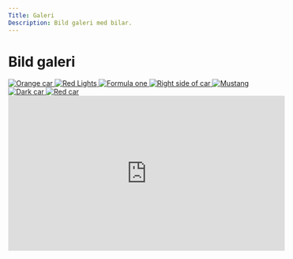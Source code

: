 ```yaml
---
Title: Galeri
Description: Bild galeri med bilar.
---
```


Bild galeri
==========================

<div class="cars">
    <a href="image/orange.jpg" class="orange">
        <picture>
            <source media="(min-width: 668px)" srcset="image/orange.jpg?w=200&h=1000&crop-to-fit">
            <source media="(min-width: 376px)" srcset="image/orange.jpg">
            <img src="image/orange.jpg" alt="Orange car">
        </picture>
    </a>
    <a href="image/lights.jpg" class="lights">
        <picture>
            <source media="(min-width: 668px)" srcset="image/lights.jpg?w=667">
            <source media="(min-width: 376px)" srcset="image/lights.jpg">
            <img src="image/lights.jpg" alt="Red Lights">
        </picture>
    </a>
    <a href="image/f1.jpg" class="f1">
        <picture>
            <source media="(min-width: 668px)" srcset="image/f1.jpg?w=780">
            <source media="(min-width: 376px)" srcset="image/f1.jpg?w=300">
            <img src="image/f1.jpg" alt="Formula one">
        </picture>
    </a>
    <a href="image/rightside.jpg" class="rightside">
        <picture>
            <source media="(min-width: 668px)" srcset="image/rightside.jpg?w=560">
            <source media="(min-width: 376px)" srcset="image/rightside.jpg">
            <img src="image/rightside.jpg" alt="Right side of car">
        </picture>
    </a>
        <a href="image/mustang.jpg" class="mustang">
        <picture>
            <source media="(min-width: 668px)" srcset="image/mustang.jpg?h=315&w=200&crop-to-fit">
            <source media="(min-width: 376px)" srcset="image/mustang.jpg">
            <img src="image/mustang.jpg" alt="Mustang">
        </picture>
    </a>
    <a href="image/darkcar.jpg" class="darkcar">
        <picture>
            <source media="(min-width: 668px)" srcset="image/darkcar.jpg?h=441&w=667&crop-to-fit">
            <source media="(min-width: 376px)" srcset="image/darkcar.jpg">
            <img src="image/darkcar.jpg" alt="Dark car">
        </picture>
    </a>
    <a href="image/redcar.jpg" class="redcar">
        <picture>
            <source media="(min-width: 668px)" srcset="image/redcar.jpg?h=315&w=667&crop-to-fit">
            <source media="(min-width: 376px)" srcset="image/redcar.jpg">
            <img src="image/redcar.jpg" alt="Red car">
        </picture>
    </a>
    <iframe class="videoiframe" width="560" height="315" src="https://www.youtube.com/embed/vcbtlcPNgY4?si=2EV-F-59jLTCGnL6" title="YouTube video player" frameborder="0" allow="accelerometer; autoplay; clipboard-write; encrypted-media; gyroscope; picture-in-picture; web-share" referrerpolicy="strict-origin-when-cross-origin" allowfullscreen></iframe>
</div>